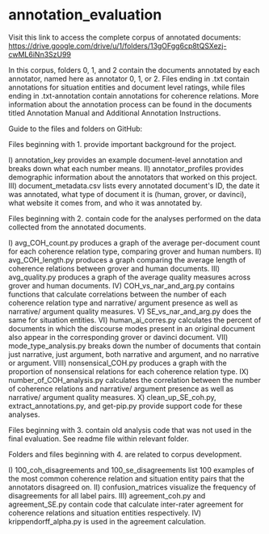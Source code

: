 # annotation_evaluation

Visit this link to access the complete corpus of annotated documents: https://drive.google.com/drive/u/1/folders/13gOFgg6cp8tQSXezj-cwML6iNn3SzU99

In this corpus, folders 0, 1, and 2 contain the documents annotated by each annotator, named here as annotator 0, 1, or 2. Files ending in .txt contain annotations for situation entities and document level ratings, while files ending in .txt-annotation contain annotations for coherence relations. More information about the annotation process can be found in the documents titled Annotation Manual and Additional Annotation Instructions.

Guide to the files and folders on GitHub:

Files beginning with 1. provide important background for the project.

I) annotation_key provides an example document-level annotation and breaks down what each number means.
II) annotator_profiles provides demographic information about the annotators that worked on this project.
III) document_metadata.csv lists every annotated document's ID, the date it was annotated, what type of document it is (human,
grover, or davinci), what website it comes from, and who it was annotated by.

Files beginning with 2. contain code for the analyses performed on the data collected from the annotated documents.

I) avg_COH_count.py produces a graph of the average per-document count for each coherence relation type, comparing
grover and human numbers.
II) avg_COH_length.py produces a graph comparing the average length of coherence relations between grover and
human documents.
III) avg_quality.py produces a graph of the average quality measures across grover and human
documents.
IV) COH_vs_nar_and_arg.py contains functions that calculate correlations between the number of each
coherence relation type and narrative/ argument presence as well as narrative/ argument quality measures.
V) SE_vs_nar_and_arg.py does the same for situation entities.
VI) human_ai_corres.py calculates the percent of documents in which the discourse modes present in an original
document also appear in the corresponding grover or davinci document.
VII) mode_type_analysis.py breaks down the number of documents that contain just narrative, just argument, both
narrative and argument, and no narrative or argument.
VIII) nonsensical_COH.py produces a graph with the proportion of nonsensical relations for each coherence relation type.
IX) number_of_COH_analysis.py calculates the correlation between the number of coherence relations and narrative/
argument presence as well as narrative/ argument quality measures.
X) clean_up_SE_coh.py, extract_annotations.py, and get-pip.py provide support code for these analyses.

Files beginning with 3. contain old analysis code that was not used in the final evaluation. See readme file within
relevant folder.

Folders and files beginning with 4. are related to corpus development.

I) 100_coh_disagreements and 100_se_disagreements list 100 examples of the most common coherence relation and situation
entity pairs that the annotators disagreed on.
II) confusion_matrices visualize the frequency of disagreements for all label pairs.
III) agreement_coh.py and agreement_SE.py contain code that calculate inter-rater agreement for coherence relations and
situation entities respectively.
IV) krippendorff_alpha.py is used in the agreement calculation.
